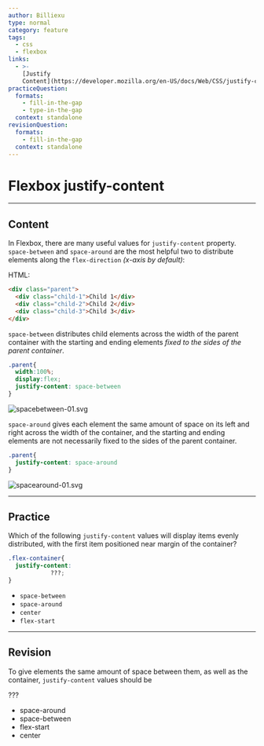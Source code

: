 ```yaml
---
author: Billiexu
type: normal
category: feature
tags:
  - css
  - flexbox
links:
  - >-
    [Justify
    Content](https://developer.mozilla.org/en-US/docs/Web/CSS/justify-content){documentation}
practiceQuestion:
  formats:
    - fill-in-the-gap
    - type-in-the-gap
  context: standalone
revisionQuestion:
  formats:
    - fill-in-the-gap
  context: standalone
---
```


# Flexbox justify-content


---

## Content

In Flexbox, there are many useful values for `justify-content` property. `space-between` and `space-around` are the most helpful two to distribute elements along the `flex-direction` *(x-axis by default)*:

HTML:

```html
<div class="parent">
  <div class="child-1">Child 1</div>
  <div class="child-2">Child 2</div>
  <div class="child-3">Child 3</div>
</div>

```

`space-between` distributes child elements across the width of the parent container with the starting and ending elements *fixed to the sides of the parent container*.

```css
.parent{
  width:100%;
  display:flex;
  justify-content: space-between
}

```

![spacebetween-01.svg](https://img.enkipro.com/a2e5502547ef78c453029ac3c2aae6c2.png)

`space-around` gives each element the same amount of space on its left and right across the width of the container, and the starting and ending elements are not necessarily fixed to the sides of the parent container.

```css
.parent{
  justify-content: space-around
}

```

![spacearound-01.svg](https://img.enkipro.com/b37d3c8ad91456275d6b63ddf5baaac0.png)


---

## Practice

Which of the following `justify-content` values will display items evenly distributed, with the first item positioned near margin of the container?

```css
.flex-container{
  justify-content:
            ???;
}
```

- `space-between`
- `space-around`
- `center`
- `flex-start`


---

## Revision

To give elements the same amount of space between them, as well as the container, `justify-content` values should be

???

- space-around
- space-between
- flex-start
- center
